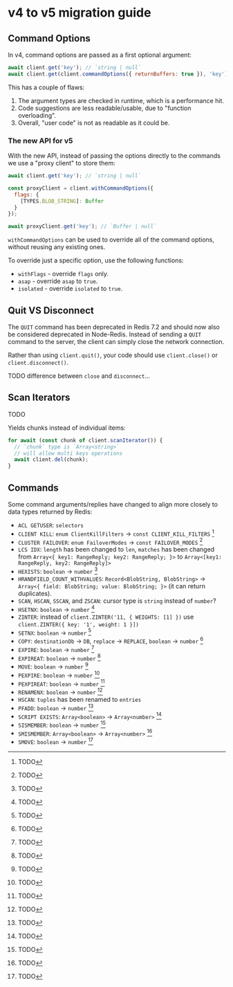 # v4 to v5 migration guide

## Command Options

In v4, command options are passed as a first optional argument:

```javascript
await client.get('key'); // `string | null`
await client.get(client.commandOptions({ returnBuffers: true }), 'key'); // `Buffer | null`
```

This has a couple of flaws:
1. The argument types are checked in runtime, which is a performance hit.
2. Code suggestions are less readable/usable, due to "function overloading".
3. Overall, "user code" is not as readable as it could be.

### The new API for v5

With the new API, instead of passing the options directly to the commands we use a "proxy client" to store them:

```javascript
await client.get('key'); // `string | null`

const proxyClient = client.withCommandOptions({
  flags: {
    [TYPES.BLOB_STRING]: Buffer
  }
});

await proxyClient.get('key'); // `Buffer | null`
```

`withCommandOptions` can be used to override all of the command options, without reusing any existing ones.

To override just a specific option, use the following functions:
- `withFlags` - override `flags` only.
- `asap` - override `asap` to `true`.
- `isolated` - override `isolated` to `true`.

## Quit VS Disconnect

The `QUIT` command has been deprecated in Redis 7.2 and should now also be considered deprecated in Node-Redis.  Instead of sending a `QUIT` command to the server, the client can simply close the network connection.

Rather than using `client.quit()`, your code should use `client.close()` or `client.disconnect()`.

TODO difference between `close` and `disconnect`...

## Scan Iterators

TODO

Yields chunks instead of individual items:

```javascript
for await (const chunk of client.scanIterator()) {
  // `chunk` type is `Array<string>`
  // will allow multi keys operations
  await client.del(chunk);
}
```

## Commands

Some command arguments/replies have changed to align more closely to data types returned by Redis:

- `ACL GETUSER`: `selectors`
- `CLIENT KILL`: `enum ClientKillFilters` -> `const CLIENT_KILL_FILTERS` [^enum-to-constants]
- `CLUSTER FAILOVER`: `enum FailoverModes` -> `const FAILOVER_MODES` [^enum-to-constants]
- `LCS IDX`: `length` has been changed to `len`, `matches` has been changed from `Array<{ key1: RangeReply; key2: RangeReply; }>` to `Array<[key1: RangeReply, key2: RangeReply]>`
- `HEXISTS`: `boolean` -> `number` [^boolean-to-number]
- `HRANDFIELD_COUNT_WITHVALUES`: `Record<BlobString, BlobString>` -> `Array<{ field: BlobString; value: BlobString; }>` (it can return duplicates).
- `SCAN`, `HSCAN`, `SSCAN`, and `ZSCAN`: cursor type is `string` instead of `number`?
- `HSETNX`: `boolean` -> `number` [^boolean-to-number]
- `ZINTER`: instead of `client.ZINTER('11, { WEIGHTS: [1] })` use `client.ZINTER({ key: '1', weight: 1 }])`
- `SETNX`: `boolean` -> `number` [^boolean-to-number]
- `COPY`: `destinationDb` -> `DB`, `replace` -> `REPLACE`, `boolean` -> `number` [^boolean-to-number]
- `EXPIRE`: `boolean` -> `number` [^boolean-to-number]
- `EXPIREAT`: `boolean` -> `number` [^boolean-to-number]
- `MOVE`: `boolean` -> `number` [^boolean-to-number]
- `PEXPIRE`: `boolean` -> `number` [^boolean-to-number]
- `PEXPIREAT`: `boolean` -> `number` [^boolean-to-number]
- `RENAMENX`: `boolean` -> `number` [^boolean-to-number]
- `HSCAN`: `tuples` has been renamed to `entries`
- `PFADD`: `boolean` -> `number` [^boolean-to-number]
- `SCRIPT EXISTS`: `Array<boolean>` -> `Array<number>` [^boolean-to-number]
- `SISMEMBER`: `boolean` -> `number` [^boolean-to-number]
- `SMISMEMBER`: `Array<boolean>` -> `Array<number>` [^boolean-to-number]
- `SMOVE`: `boolean` -> `number` [^boolean-to-number]

[^enum-to-constants]: TODO

[^boolean-to-number]: TODO

